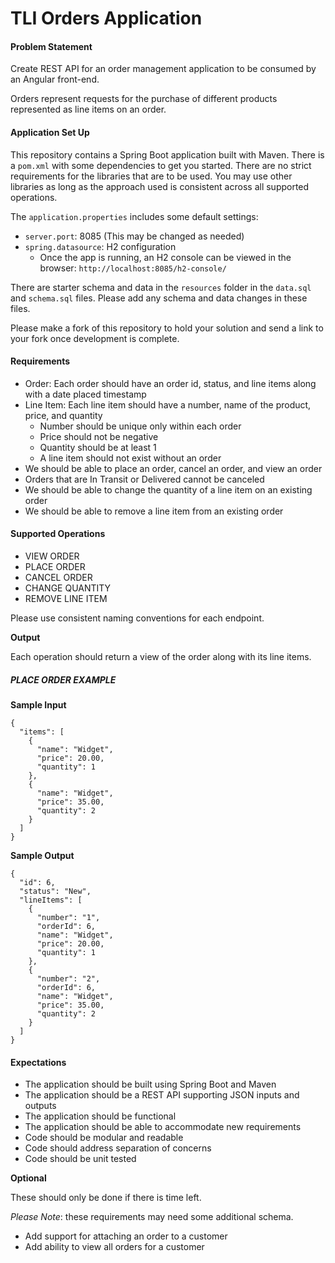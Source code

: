 # TLI Orders Application

#### Problem Statement

Create REST API for an order management application to be consumed by an Angular front-end.

Orders represent requests for the purchase of different products represented as line items on an order.

#### Application Set Up

This repository contains a Spring Boot application built with Maven. There is a `pom.xml` with some dependencies to get
you started. There are no strict requirements for the libraries that are to be used. You may use other libraries as
long as the approach used is consistent across all supported operations.

The `application.properties` includes some default settings:

* `server.port`: 8085 (This may be changed as needed)
* `spring.datasource`: H2 configuration
  * Once the app is running, an H2 console can be viewed in the browser: `http://localhost:8085/h2-console/`

There are starter schema and data in the `resources` folder in the `data.sql` and `schema.sql` files. Please add any 
schema and data changes in these files.

Please make a fork of this repository to hold your solution and send a link to your fork once development is complete.

#### Requirements

* Order: Each order should have an order id, status, and line items along with a date placed timestamp
* Line Item: Each line item should have a number, name of the product, price, and quantity
  * Number should be unique only within each order
  * Price should not be negative
  * Quantity should be at least 1
  * A line item should not exist without an order
* We should be able to place an order, cancel an order, and view an order
* Orders that are In Transit or Delivered cannot be canceled
* We should be able to change the quantity of a line item on an existing order
* We should be able to remove a line item from an existing order

#### Supported Operations

* VIEW ORDER
* PLACE ORDER
* CANCEL ORDER
* CHANGE QUANTITY
* REMOVE LINE ITEM

Please use consistent naming conventions for each endpoint.

**Output**

Each operation should return a view of the order along with its line items.

##### PLACE ORDER EXAMPLE

**Sample Input**

```
{
  "items": [
    {
      "name": "Widget",
      "price": 20.00,
      "quantity": 1
    },
    {
      "name": "Widget",
      "price": 35.00,
      "quantity": 2
    }
  ]
}
```

**Sample Output**
```
{
  "id": 6,
  "status": "New",
  "lineItems": [
    {
      "number": "1",
      "orderId": 6,
      "name": "Widget",
      "price": 20.00,
      "quantity": 1
    },
    {
      "number": "2",
      "orderId": 6,
      "name": "Widget",
      "price": 35.00,
      "quantity": 2
    }
  ]
}
```

#### Expectations

* The application should be built using Spring Boot and Maven
* The application should be a REST API supporting JSON inputs and outputs 
* The application should be functional
* The application should be able to accommodate new requirements
* Code should be modular and readable
* Code should address separation of concerns
* Code should be unit tested

**Optional**

These should only be done if there is time left.

_Please Note_: these requirements may need some additional schema.

* Add support for attaching an order to a customer
* Add ability to view all orders for a customer 